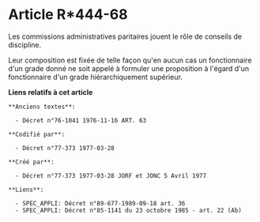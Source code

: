 # Article R*444-68

Les commissions administratives paritaires jouent le rôle de conseils de discipline.

Leur composition est fixée de telle façon qu'en aucun cas un fonctionnaire d'un grade donné ne soit appelé à formuler une
proposition à l'égard d'un fonctionnaire d'un grade hiérarchiquement supérieur.

**Liens relatifs à cet article**

	**Anciens textes**:

	  - Décret n°76-1041 1976-11-16 ART. 63

	**Codifié par**:

	  - Décret n°77-373 1977-03-28

	**Créé par**:

	  - Décret n°77-373 1977-03-28 JORF et JONC 5 Avril 1977

	**Liens**:

	  - SPEC_APPLI: Décret n°89-677-1989-09-18 art. 36
	  - SPEC_APPLI: Décret n°85-1141 du 23 octobre 1985 - art. 22 (Ab)
